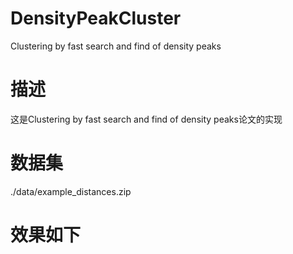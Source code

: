 # DensityPeakCluster
Clustering by fast search and find of density peaks

# 描述
这是Clustering by fast search and find of density peaks论文的实现

# 数据集
./data/example_distances.zip

# 效果如下
